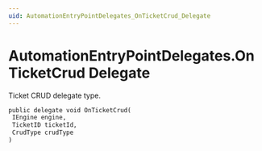 ```yaml
---
uid: AutomationEntryPointDelegates_OnTicketCrud_Delegate
---
```


# AutomationEntryPointDelegates.OnTicketCrud Delegate

Ticket CRUD delegate type.

```txt
public delegate void OnTicketCrud(
 IEngine engine,
 TicketID ticketId,
 CrudType crudType
)
```
